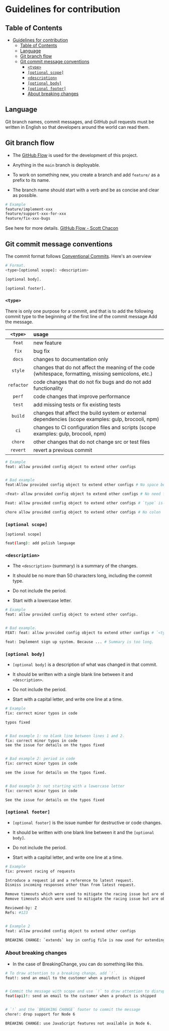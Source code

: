 # Guidelines for contribution

## Table of Contents

- [Guidelines for contribution](#guidelines-for-contribution)
  - [Table of Contents](#table-of-contents)
  - [Language](#language)
  - [Git branch flow](#git-branch-flow)
  - [Git commit message conventions](#git-commit-message-conventions)
    - [`<type>`](#type)
    - [`[optional scope]`](#optional-scope)
    - [`<description>`](#description)
    - [`[optional body]`](#optional-body)
    - [`[optional footer]`](#optional-footer)
    - [About breaking changes](#about-breaking-changes)

## Language

Git branch names, commit messages, and GitHub pull requests must be written in English so that developers around the world can read them.

## Git branch flow

- The [GitHub Flow](http://scottchacon.com/2011/08/31/github-flow.html) is used for the development of this project.

- Anything in the `main` branch is deployable.

- To work on something new, you create a branch and add `feature/` as a prefix to its name.

- The branch name should start with a verb and be as concise and clear as possible.

```bash
# Example
feature/implement-xxx
feature/support-xxx-for-xxx
feature/fix-xxx-bugs
```

See here for more details.
[GitHub Flow - Scott Chacon](http://scottchacon.com/2011/08/31/github-flow.html)

## Git commit message conventions

The commit format follows [Conventional Commits](https://www.conventionalcommits.org/).
Here's an overview

```bash
# Format.
<type>[optional scope]: <description>

[optional body].

[optional footer].
```

### `<type>`

There is only one purpose for a commit, and that is to add the following commit type to the beginning of the first line of the commit message Add the message.

|  `<type>`  | usage                                                                                                 |
| :--------: | :---------------------------------------------------------------------------------------------------- |
|   `feat`   | new feature                                                                                           |
|   `fix`    | bug fix                                                                                               |
|   `docs`   | changes to documentation only                                                                         |
|  `style`   | changes that do not affect the meaning of the code (whitespace, formatting, missing semicolons, etc.) |
| `refactor` | code changes that do not fix bugs and do not add functionality                                        |
|   `perf`   | code changes that improve performance                                                                 |
|   `test`   | add missing tests or fix existing tests                                                               |
|  `build`   | changes that affect the build system or external dependencies (scope examples: gulp, brocooli, npm)   |
|    `ci`    | changes to CI configuration files and scripts (scope examples: gulp, brocooli, npm)                   |
|  `chore`   | other changes that do not change src or test files                                                    |
|  `revert`  | revert a previous commit                                                                              |

```bash
# Example
feat: allow provided config object to extend other configs


# Bad example
feat:Allow provided config object to extend other configs # No space between `<type>` and `<description>`.

<Feat> allow provided config object to extend other configs # No need for `<` and `>`.

Feat: allow provided config object to extend other configs # `type` is uppercase

chore allow provided config object to extend other configs # No colon `:` between `<type>` and `<description>`.
```

### `[optional scope]`

`[optional scope]`

```bash
feat(lang): add polish language
```

### `<description>`

- The `<description>` (summary) is a summary of the changes.

- It should be no more than 50 characters long, including the commit type.

- Do not include the period.

- Start with a lowercase letter.

```bash
# Example
feat: allow provided config object to extend other configs.


# Bad example.
FEAT: feat: allow provided config object to extend other configs # `<type>` is uppercase.

feat: Implement sign up system. Because ... # Summary is too long.
```

### `[optional body]`

- `[optional body]` is a description of what was changed in that commit.

- It should be written with a single blank line between it and `<description>`.

- Do not include the period.

- Start with a capital letter, and write one line at a time.

```bash
# Example
fix: correct minor typos in code

typos fixed


# Bad example 1: no blank line between lines 1 and 2.
fix: correct minor typos in code
see the issue for details on the typos fixed


# Bad example 2: period in code
fix: correct minor typos in code

see the issue for details on the typos fixed.


# Bad example 3: not starting with a lowercase letter
fix: correct minor typos in code

See the issue for details on the typos fixed
```

### `[optional footer]`

- `[optional footer]` is the issue number for destructive or code changes.

- It should be written with one blank line between it and the `[optional body]`.

- Do not include the period.

- Start with a capital letter, and write one line at a time.

```bash
# Example
fix: prevent racing of requests

Introduce a request id and a reference to latest request.
Dismiss incoming responses other than from latest request.

Remove timeouts which were used to mitigate the racing issue but are obsolete now.
Remove timeouts which were used to mitigate the racing issue but are obsolete now.

Reviewed-by: Z
Refs: #123


# Example 2
feat: allow provided config object to extend other configs

BREAKING CHANGE: `extends` key in config file is now used for extending other config files
```

### About breaking changes

- In the case of BreakingChange, you can do something like this.

```bash
# To draw attention to a breaking change, add `!`.
feat!: send an email to the customer when a product is shipped


# Commit the message with scope and use `!` to draw attention to disruptive changes
feat(api)!: send an email to the customer when a product is shipped


# `!` and the `BREAKING CHANGE` footer to commit the message
chore!: drop support for Node 6

BREAKING CHANGE: use JavaScript features not available in Node 6.
```
